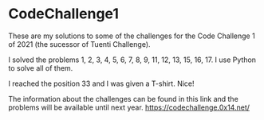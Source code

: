 # CodeChallenge1

These are my solutions to some of the challenges for the Code Challenge 1 of 2021 (the sucessor of Tuenti Challenge).

I solved the problems 1, 2, 3, 4, 5, 6, 7, 8, 9, 11, 12, 13, 15, 16, 17. I use Python to solve all of them.

I reached the position 33 and I was given a T-shirt. Nice!

The information about the challenges can be found in this link and the problems will be available until next year.
https://codechallenge.0x14.net/
